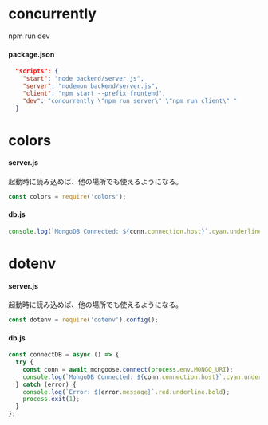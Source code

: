 # concurrently

npm run dev

#### package.json

```json
  "scripts": {
    "start": "node backend/server.js",
    "server": "nodemon backend/server.js",
    "client": "npm start --prefix frontend",
    "dev": "concurrently \"npm run server\" \"npm run client\" "
  }
```

# colors

#### server.js

起動時に読み込めば、他の場所でも使えるようになる。

```javascript
const colors = require('colors');
```

#### db.js

```javascript
console.log(`MongoDB Connected: ${conn.connection.host}`.cyan.underline);
```

# dotenv

#### server.js

起動時に読み込めば、他の場所でも使えるようになる。

```javascript
const dotenv = require('dotenv').config();
```

#### db.js

```javascript
const connectDB = async () => {
  try {
    const conn = await mongoose.connect(process.env.MONGO_URI);
    console.log(`MongoDB Connected: ${conn.connection.host}`.cyan.underline);
  } catch (error) {
    console.log(`Error: ${error.message}`.red.underline.bold);
    process.exit(1);
  }
};
```
